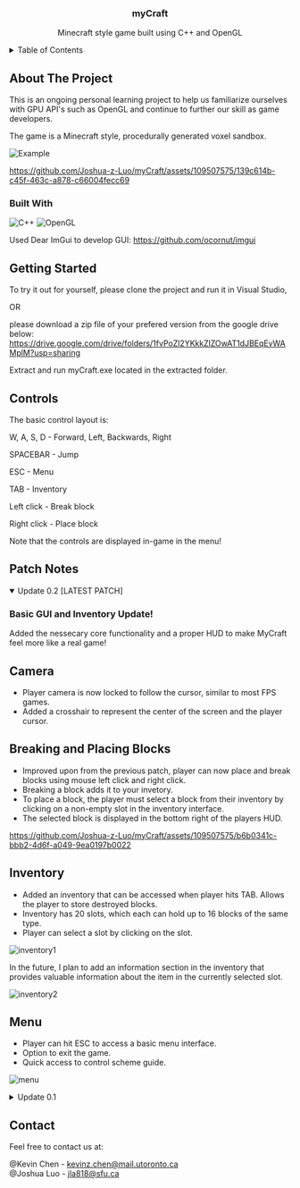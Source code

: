 <!-- PROJECT LOGO 
<br />
<div align="center">
  <a href="https://github.com/github_username/repo_name">
    <img src="images/logo.png" alt="Logo" width="80" height="80">
  </a>
-->

<h3 align="center">myCraft</h3>

  <p align="center">
    Minecraft style game built using C++ and OpenGL
    <br />


<!-- TABLE OF CONTENTS -->
<details>
  <summary>Table of Contents</summary>
  <ol>
    <li>
      <a href="#about-the-project">About The Project</a>
      <ul>
        <li><a href="#built-with">Built With</a></li>
      </ul>
    </li>
    <li>
      <a href="#getting-started">Getting Started</a>
    </li>
    <li>
      <a href="#controls">Controls</a>
    </li>
    <li>
      <a href="#patch-notes">Patch Notes</a>
    </li>
    <li><a href="#contact">Contact</a></li>
  </ol>
</details>

<!-- ABOUT THE PROJECT -->
## About The Project

This is an ongoing personal learning project to help us familiarize ourselves with GPU API's such as OpenGL and continue to further our skill as game developers.

The game is a Minecraft style, procedurally generated voxel sandbox.

![Example](images/hi.gif)

https://github.com/Joshua-z-Luo/myCraft/assets/109507575/139c614b-c45f-463c-a878-c66004fecc69


### Built With

![C++](https://img.shields.io/badge/c++-%2300599C.svg?style=for-the-badge&logo=c%2B%2B&logoColor=white)
![OpenGL](https://img.shields.io/badge/OpenGL-5586A4.svg?style=for-the-badge&logo=OpenGL&logoColor=white)

Used Dear ImGui to develop GUI: https://github.com/ocornut/imgui

<!-- GETTING STARTED -->
## Getting Started

To try it out for yourself, 
please clone the project and run it in Visual Studio,

OR

please download a zip file of your prefered version from the google drive below:
https://drive.google.com/drive/folders/1fvPoZl2YKkkZlZOwAT1dJBEqEvWAMplM?usp=sharing

Extract and run myCraft.exe located in the extracted folder.


<!-- Controls -->
## Controls
The basic control layout is:

W, A, S, D - Forward, Left, Backwards, Right

SPACEBAR - Jump

ESC - Menu

TAB - Inventory

Left click - Break block

Right click - Place block

Note that the controls are displayed in-game in the menu!


<!-- PATCH NOTES -->
## Patch Notes

<details open>
<summary> Update 0.2 [LATEST PATCH] </summary>

### Basic GUI and Inventory Update!

Added the nessecary core functionality and a proper HUD to make MyCraft feel more like a real game!

## Camera
- Player camera is now locked to follow the cursor, similar to most FPS games.
- Added a crosshair to represent the center of the screen and the player cursor.

## Breaking and Placing Blocks
- Improved upon from the previous patch, player can now place and break blocks using mouse left click and right click. 
- Breaking a block adds it to your invetory.
- To place a block, the player must select a block from their inventory by clicking on a non-empty slot in the inventory interface.
- The selected block is displayed in the bottom right of the players HUD.


https://github.com/Joshua-z-Luo/myCraft/assets/109507575/b6b0341c-bbb2-4d6f-a049-9ea0197b0022


## Inventory
- Added an inventory that can be accessed when player hits TAB. Allows the player to store destroyed blocks.
- Inventory has 20 slots, which each can hold up to 16 blocks of the same type.
- Player can select a slot by clicking on the slot.
  
![inventory1](https://github.com/Joshua-z-Luo/myCraft/assets/109507575/31ecae05-4e66-4493-a48d-55f27415ffda)

In the future, I plan to add an information section in the inventory that provides valuable information about the item in the currently selected slot.

![inventory2](https://github.com/Joshua-z-Luo/myCraft/assets/109507575/fbddfd0c-add1-41cc-acb9-e98169b86d7a)

## Menu
- Player can hit ESC to access a basic menu interface.
- Option to exit the game.
- Quick access to control scheme guide.

![menu](https://github.com/Joshua-z-Luo/myCraft/assets/109507575/fc290e56-a480-41df-afe0-9ce8551d0750)


</details>

<details>
<summary> Update 0.1 </summary>

### Release Patch!

Hi! Here is some stuff we added.

## Basic Procedural Generation via Simplex Noise
- Map is generated in chunks, 32 x 32 x 32 blocks in size.
- The blocks in each chunk are all drawn as one mesh to reduce the number of draw calls sent to the GPU per frame. I started by rendering each block as an individual mesh, and this caused SIGNIFICANT performance issues. By switching to rendering chunks, performance has greatly increased, as we are only sending 9 draw calls, as only 9 chunks are ever loaded at the same time.

## General Collision Detection using Swept AABB
- Initially started with basic AABB for collision detection but could not create smooth 3D collision reactions with so many different possible collision objects in the gamespace.
- Swept AABB instead calculates the future position of an entity and sees if it collides with any block. If it does, it stops the object just before touching the block. This greatly reduces clipping and allows our reactions to be more seamless.

## [EXPERIMENTAL] Block Destruction
- Player can press P to cast a ray; if the ray finds a block, that block is deleted.
- Very janky right now, as while the ray casting works well, the way we get the possible blocks for the ray to collide with is by getting all loaded blocks and checking if the ray collides with each one. There is currently no check to see which block the ray should remove in the list of blocks, so it removes the first one it finds in the list. This means it will not necessarily remove the block that the player intends to remove but rather the first block along the ray that it encounters within the list of all blocks. So it could remove a block on the far side of the hill, instead of the block the player is staring at.

</details>


<!-- CONTACT -->
## Contact
Feel free to contact us at:

@Kevin Chen - kevinz.chen@mail.utoronto.ca\
@Joshua Luo - jla818@sfu.ca


